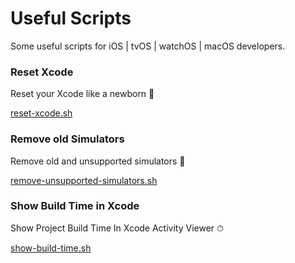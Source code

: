 # Useful Scripts

Some useful scripts for iOS | tvOS | watchOS | macOS developers. 

### Reset Xcode

Reset your Xcode like a newborn 🐣

[reset-xcode.sh](https://github.com/gurhub/useful-scripts/blob/master/reset-xcode.sh)

### Remove old Simulators

Remove old and unsupported simulators 🧹

[remove-unsupported-simulators.sh](https://github.com/gurhub/useful-scripts/blob/master/remove-unsupported-simulators.sh)

### Show Build Time in Xcode

Show Project Build Time In Xcode Activity Viewer ⏱

[show-build-time.sh](https://github.com/gurhub/useful-scripts/blob/master/show-build-time.sh)






